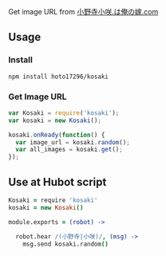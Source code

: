 Get image URL from [小野寺小咲.は俺の嫁.com](http://xn--3ur52o1bb7099d.xn--u9jb933vm9i.com)

## Usage

### Install
```
npm install hoto17296/kosaki
```

### Get Image URL
``` js
var Kosaki = require('kosaki');
var kosaki = new Kosaki();

kosaki.onReady(function() {
  var image_url = kosaki.random();
  var all_images = kosaki.get();
});
```

## Use at Hubot script
``` coffee
Kosaki = require 'kosaki'
kosaki = new Kosaki()

module.exports = (robot) ->

  robot.hear /(小野寺|小咲)/, (msg) ->
    msg.send kosaki.random()
```
